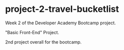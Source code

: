 # project-2-travel-bucketlist

Week 2 of the Developer Academy Bootcamp project. 

"Basic Front-End" Project.

2nd project overall for the bootcamp.
